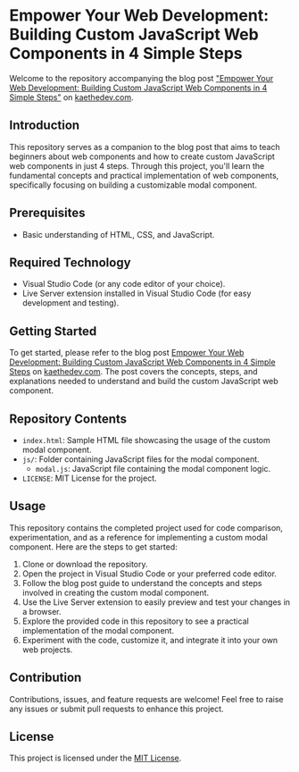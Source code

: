 # Empower Your Web Development: Building Custom JavaScript Web Components in 4 Simple Steps

Welcome to the repository accompanying the blog post ["Empower Your Web Development: Building Custom JavaScript Web Components in 4 Simple Steps"](https://kaethedev.com/custom-javascript-web-components-a-beginners-guide/) on [kaethedev.com](https://www.kaethedev.com).

## Introduction

This repository serves as a companion to the blog post that aims to teach beginners about web components and how to create custom JavaScript web components in just 4 steps. Through this project, you'll learn the fundamental concepts and practical implementation of web components, specifically focusing on building a customizable modal component.

## Prerequisites

- Basic understanding of HTML, CSS, and JavaScript.

## Required Technology

- Visual Studio Code (or any code editor of your choice).
- Live Server extension installed in Visual Studio Code (for easy development and testing).

## Getting Started

To get started, please refer to the blog post [Empower Your Web Development: Building Custom JavaScript Web Components in 4 Simple Steps](https://kaethedev.com/custom-javascript-web-components-a-beginners-guide/) on [kaethedev.com](https://www.kaethedev.com). The post covers the concepts, steps, and explanations needed to understand and build the custom JavaScript web component.

## Repository Contents

- `index.html`: Sample HTML file showcasing the usage of the custom modal component.
- `js/`: Folder containing JavaScript files for the modal component.
    - `modal.js`: JavaScript file containing the modal component logic.
- `LICENSE`: MIT License for the project.

## Usage

This repository contains the completed project used for code comparison, experimentation, and as a reference for implementing a custom modal component. Here are the steps to get started:

1. Clone or download the repository.
2. Open the project in Visual Studio Code or your preferred code editor.
3. Follow the blog post guide to understand the concepts and steps involved in creating the custom modal component.
4. Use the Live Server extension to easily preview and test your changes in a browser.
5. Explore the provided code in this repository to see a practical implementation of the modal component.
6. Experiment with the code, customize it, and integrate it into your own web projects.


## Contribution

Contributions, issues, and feature requests are welcome! Feel free to raise any issues or submit pull requests to enhance this project.

## License

This project is licensed under the [MIT License](LICENSE).
